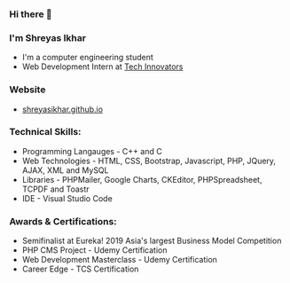  ### Hi there 👋 
### I'm Shreyas Ikhar
- I'm a computer engineering student 
- Web Development Intern at [Tech Innovators](http://www.etechinnovators.com/)

<!--
**shreyasikhar/shreyasikhar** is a ✨ _special_ ✨ repository because its `README.md` (this file) appears on your GitHub profile.
-->

<!-- Here are some ideas to get you started: -->

<!-- - 🔭 I’m currently working as web developer intern
- 🌱 I’m currently learning ...
- 👯 I’m looking to collaborate on ...
- 🤔 I’m looking for help with ...
- 💬 Ask me about ...
- 📫 How to reach me: ...
- 😄 Pronouns: ...
- ⚡ Fun fact: ...
-->
### Website
- [shreyasikhar.github.io](https://shreyasikhar.github.io)

### Technical Skills:
-  Programming Langauges - C++ and C
-  Web Technologies - HTML, CSS, Bootstrap, Javascript, PHP, JQuery, AJAX, XML and MySQL 
-  Libraries - PHPMailer, Google Charts, CKEditor, PHPSpreadsheet, TCPDF and Toastr 
-  IDE - Visual Studio Code

### Awards & Certifications:
-  Semifinalist at Eureka! 2019 Asia's largest Business Model Competition 
-  PHP CMS Project - Udemy Certification 
-  Web Development Masterclass - Udemy Certification 
-  Career Edge - TCS Certification 
